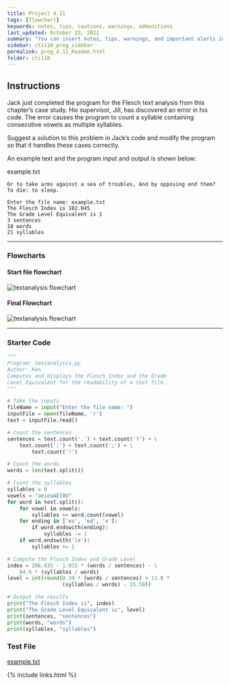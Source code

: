 ```yaml
---
title: Project 4.11
tags: [flowchart]
keywords: notes, tips, cautions, warnings, admonitions
last_updated: October 23, 2021
summary: "You can insert notes, tips, warnings, and important alerts in your content. These notes are stored as shortcodes made available through the linksrefs.hmtl include."
sidebar: cti110_prog_sidebar
permalink: prog_4.11_Readme.html
folder: cti110
---
```


## Instructions

Jack just completed the program for the Flesch text analysis from this chapter’s case study. His supervisor, Jill, has discovered an error in his code. The error causes the program to count a syllable containing consecutive vowels as multiple syllables.

Suggest a solution to this problem in Jack’s code and modify the program so that it handles these cases correctly.

An example text and the program input and output is shown below:

example.txt

```text
Or to take arms against a sea of troubles, And by opposing end them? To die: to sleep.
```

```text
Enter the file name: example.txt
The Flesch Index is 102.045
The Grade Level Equivalent is 1
3 sentences
18 words
21 syllables
```

---

### Flowcharts

#### Start file flowchart

![textanalysis flowchart](/pages/cti110/Prog/4.11/textanalysis_starter.flow.svg)

#### Final Flowchart

![textanalysis flowchart](/pages/cti110/Prog/4.11/textanalysis.flow.svg)

---

### Starter Code

```python
"""
Program: textanalysis.py
Author: Ken
Computes and displays the Flesch Index and the Grade
Level Equivalent for the readability of a text file.
"""

# Take the inputs
fileName = input("Enter the file name: ")
inputFile = open(fileName, 'r')
text = inputFile.read()

# Count the sentences
sentences = text.count('.') + text.count('?') + \
    text.count(':') + text.count(';') + \
        text.count('!')

# Count the words
words = len(text.split())

# Count the syllables
syllables = 0
vowels = "aeiouAEIOU"
for word in text.split():
    for vowel in vowels:
        syllables += word.count(vowel)
    for ending in ['es', 'ed', 'e']:
        if word.endswith(ending):
            syllables -= 1
    if word.endswith('le'):
        syllables += 1

# Compute the Flesch Index and Grade Level
index = 206.835 - 1.015 * (words / sentences) - \
    84.6 * (syllables / words)
level = int(round(0.39 * (words / sentences) + 11.8 * 
                  (syllables / words) - 15.59))

# Output the results
print("The Flesch Index is", index)
print("The Grade Level Equivalent is", level)
print(sentences, "sentences")
print(words, "words")
print(syllables, "syllables")     

```

### Test File

[example.txt](/pages/cti110/Prog/4.11/example.txt)

{% include links.html %}
